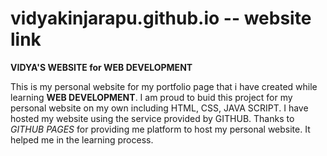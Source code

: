# vidyakinjarapu.github.io -- website link
**VIDYA'S WEBSITE for WEB DEVELOPMENT**

This is my personal website for my portfolio page that i have created while learning **WEB DEVELOPMENT**.
I am proud to buid this project for my personal website on my own including HTML, CSS, JAVA SCRIPT. I have hosted my website using the service provided by GITHUB.
Thanks to *GITHUB PAGES* for providing me platform to host my personal website. It helped me in the learning process.
